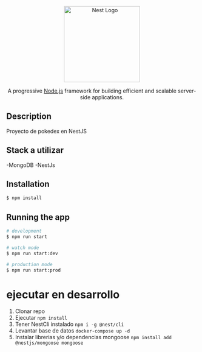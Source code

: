 <p align="center">
  <a href="http://nestjs.com/" target="blank"><img src="https://nestjs.com/img/logo-small.svg" width="200" alt="Nest Logo" /></a>
</p>

[circleci-image]: https://img.shields.io/circleci/build/github/nestjs/nest/master?token=abc123def456
[circleci-url]: https://circleci.com/gh/nestjs/nest

  <p align="center">A progressive <a href="http://nodejs.org" target="_blank">Node.js</a> framework for building efficient and scalable server-side applications.</p>
    <p align="center">


## Description

Proyecto de pokedex en NestJS

## Stack a utilizar
  -MongoDB
  -NestJs

## Installation

```bash
$ npm install
```

## Running the app

```bash
# development
$ npm run start

# watch mode
$ npm run start:dev

# production mode
$ npm run start:prod
```



# ejecutar en desarrollo
  1. Clonar repo
  2. Ejecutar
    ```
    npm install
    ```
  3. Tener NestCli instalado
    ```
    npm i -g @nest/cli
    ```
  4. Levantar base de datos
    ```
    docker-compose up -d
    ```
  5. Instalar librerias y/o dependencias mongoose
    ```
    npm install add @nestjs/mongoose mongoose
    ```